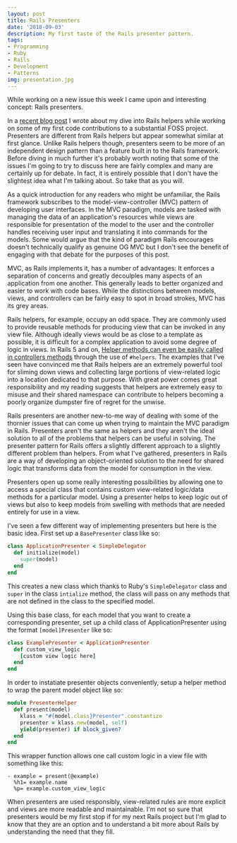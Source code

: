 ```yaml
---
layout: post
title: Rails Presenters
date: '2018-09-03'
description: My first taste of the Rails presenter pattern.
tags:
- Programming
- Ruby
- Rails
- Development
- Patterns
img: presentation.jpg
---
```


While working on a new issue this week I came upon and interesting concept: Rails presenters.
<!-- more -->
In a [recent blog post](/rails-helpers) I wrote about my dive into Rails helpers while working on some of my first code contributions to a substantial FOSS project. Presenters are different from Rails helpers but appear somewhat similar at first glance. Unlike Rails helpers though, presenters seem to be more of an independent design pattern than a feature built in to the Rails framework. Before diving in much further it's probably worth noting that some of the issues I'm going to try to discuss here are fairly complex and many are certainly up for debate. In fact, it is entirely possible that I don't have the slightest idea what I'm talking about. So take that as you will.

As a quick introduction for any readers who might be unfamiliar, the Rails framework subscribes to the model-view-controller (MVC) pattern of developing user interfaces. In the MVC paradigm, models are tasked with managing the data of an application's resources while views are responsible for presentation of the model to the user and the controller handles receiving user input and translating it into commands for the models. Some would argue that the kind of paradigm Rails encourages doesn't technically qualify as genuine OG MVC but I don't see the benefit of engaging with that debate for the purposes of this post.

MVC, as Rails implements it, has a number of advantages: It enforces a separation of concerns and greatly decoulples many aspects of an application from one another. This generally leads to better organized and easier to work with code bases. While the distinctions between models, views, and controllers can be fairly easy to spot in broad strokes, MVC has its grey areas.

Rails helpers, for example, occupy an odd space. They are commonly used to provide reusable methods for producing view  that can be invoked in any view file. Although ideally views would be as close to a template as possible, it is difficult for a complex application to avoid some degree of logic in views. In Rails 5 and on, [Helper methods can even be easily called in controllers methods](https://api.rubyonrails.org/v5.2.0/classes/ActionController/Helpers.html) through the use of `#helpers`. The examples that I've seen have convinced me that Rails helpers are an extremely powerful tool for sliming down views and collecting large portions of view-related logic into a location dedicated to that purpose. With great power comes great responsibility and my reading suggests that helpers are extremely easy to misuse and their shared namespace can contribute to helpers becoming a poorly organize dumpster fire of regret for the unwise.

Rails presenters are another new-to-me way of dealing with some of the thornier issues that can come up when trying to maintain the MVC paradigm in Rails. Presenters aren't the same as helpers and they aren't the ideal solution to all of the problems that helpers can be useful in solving. The presenter pattern for Rails offers a slightly different approach to a slightly different problem than helpers. From what I've gathered, presenters in Rails are a way of developing an object-oriented solution to the need for shared logic that transforms data from the model for consumption in the view.

Presenters open up some really interesting possibilities by allowing one to access a special class that contains custom view-related logic/data methods for a particular model. Using a presenter helps to keep logic out of views but also to keep models from swelling with methods that are needed entirely for use in a view.

I've seen a few different way of implementing presenters but here is the basic idea. First set up a `BasePresenter` class like so:

```ruby
class ApplicationPresenter < SimpleDelegator
  def initialize(model)
    super(model)
  end
end
```

This creates a new class which thanks to Ruby's `SimpleDelegator` class and `super` in the class `intialize` method, the class will pass on any methods that are not defined in the class to the specified model.

Using this base class, for each model that you want to create a corresponding presenter, set up a child class of ApplicationPresenter using the format `[model]Presenter` like so:

```ruby
class ExamplePresenter < ApplicationPresenter
  def custom_view_logic
    [custom view logic here]
  end
end
```
In order to instatiate presenter objects conveniently, setup a helper method to wrap the parent model object like so:

```ruby
module PresenterHelper
  def present(model)
    klass = "#{model.class}Presenter".constantize
    presenter = klass.new(model, self)
    yield(presenter) if block_given?
  end
end
```

This wrapper function allows one call custom logic in a view file with something like this:

```haml
- example = present(@example)
  %h1= example.name
  %p= example.custom_view_logic
```

When presenters are used responsibly, view-related rules are more explicit and views are more readable and maintainable. I'm not so sure that presenters would be my first stop if for my next Rails project but I'm glad to know that they are an option and to understand a bit more about Rails by understanding the need that they fill.
